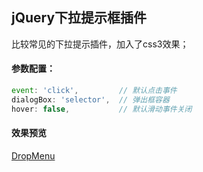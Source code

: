 ## jQuery下拉提示框插件
比较常见的下拉提示插件，加入了css3效果；

#### 参数配置：
```javascript
event: 'click', 		// 默认点击事件
dialogBox: 'selector', 	// 弹出框容器
hover: false, 			// 默认滑动事件关闭
```

#### 效果预览
[DropMenu](https://chenjun1127.github.io/js-plugins/DropMenu/index.html)